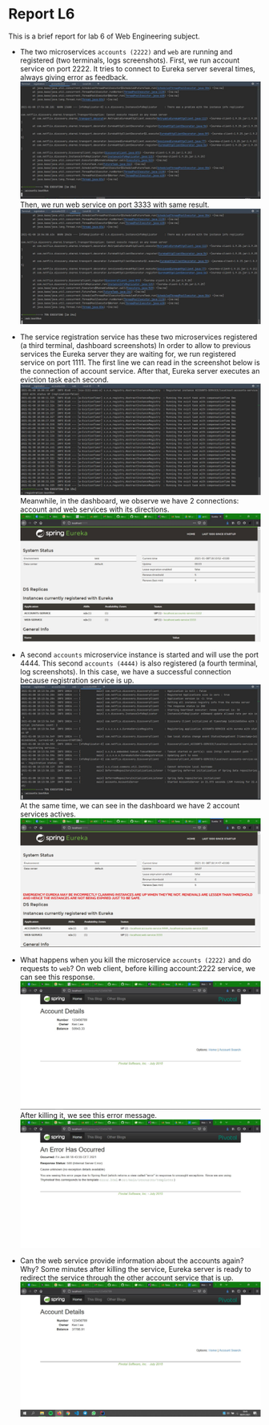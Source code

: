 # Report L6
This is a brief report for lab 6 of Web Engineering subject.

* The two microservices `accounts (2222)` and `web` are running and registered (two terminals, logs screenshots).
  First, we run account service on port 2222. It tries to connect to Eureka server several times, always giving error as
  feedback.
  ![Boot of accounts service on port 2222: connection error](images/accounts_port2222_boot.JPG)
  Then, we run web service on port 3333 with same result.
  ![Boot of web service connection error](images/web_boot.JPG)

* The service registration service has these two microservices registered (a third terminal, dashboard screenshots)
  In order to allow to previous services the Eureka server they are waiting for, we run registered service on port
  1111. The first line we can read in the screenshot below is the connection of account service. After that, 
  Eureka server executes an eviction task each second.
  ![Boot of registration active service](images/registration_boot.JPG)
  Meanwhile, in the dashboard, we observe we have 2 connections: account and web services with its directions.
  ![Dashboard registration service](images/registration_dashboard.JPG)
  
* A second `accounts` microservice instance is started and will use the port 4444. This second `accounts (4444)` is also registered (a fourth terminal, log screenshots).
  In this case, we have a successful connection because registration service is up.  
  ![Boot of accounts service on port 4444](images/accounts_port4444_boot.JPG)
  At the same time, we can see in the dashboard we have 2 account services actives.
  ![Dashboard after accounts service on port 4444](images/registration_dashboard_2accountServices.JPG)

* What happens when you kill the microservice `accounts (2222)` and do requests to `web`?
  On web client, before killing account:2222 service, we can see this response. 
  ![Before killing we can see this on web client](images/web_before_killing.JPG)
  After killing it, we see this error message.
  ![Right after killing microservice account:2222, web service is fallen](images/web_after_killing.JPG)
  
  
* Can the web service provide information about the accounts again? Why?
  Some minutes after killing the service, Eureka server is ready to redirect the service through the other account 
  service that is up. 
  ![Some minutes after we recover the client](images/web_after_killing2.JPG)